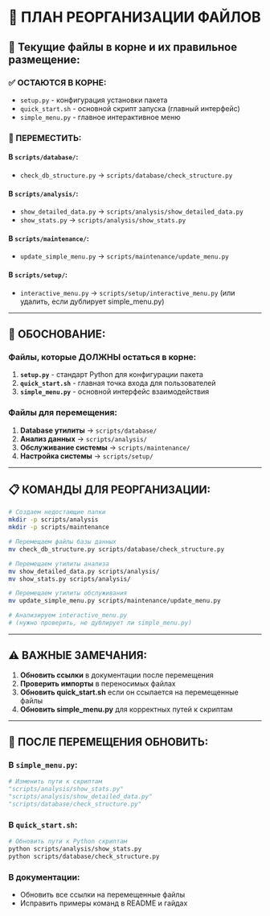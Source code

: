 # 🔄 ПЛАН РЕОРГАНИЗАЦИИ ФАЙЛОВ

## 📁 Текущие файлы в корне и их правильное размещение:

### ✅ ОСТАЮТСЯ В КОРНЕ:
- `setup.py` - конфигурация установки пакета
- `quick_start.sh` - основной скрипт запуска (главный интерфейс)
- `simple_menu.py` - главное интерактивное меню

### 🔄 ПЕРЕМЕСТИТЬ:

#### В `scripts/database/`:
- `check_db_structure.py` → `scripts/database/check_structure.py`

#### В `scripts/analysis/`:
- `show_detailed_data.py` → `scripts/analysis/show_detailed_data.py`
- `show_stats.py` → `scripts/analysis/show_stats.py`

#### В `scripts/maintenance/`:
- `update_simple_menu.py` → `scripts/maintenance/update_menu.py`

#### В `scripts/setup/`:
- `interactive_menu.py` → `scripts/setup/interactive_menu.py` (или удалить, если дублирует simple_menu.py)

---

## 🎯 ОБОСНОВАНИЕ:

### Файлы, которые ДОЛЖНЫ остаться в корне:
1. **`setup.py`** - стандарт Python для конфигурации пакета
2. **`quick_start.sh`** - главная точка входа для пользователей
3. **`simple_menu.py`** - основной интерфейс взаимодействия

### Файлы для перемещения:
1. **Database утилиты** → `scripts/database/`
2. **Анализ данных** → `scripts/analysis/`  
3. **Обслуживание системы** → `scripts/maintenance/`
4. **Настройка системы** → `scripts/setup/`

---

## 📋 КОМАНДЫ ДЛЯ РЕОРГАНИЗАЦИИ:

```bash
# Создаем недостающие папки
mkdir -p scripts/analysis
mkdir -p scripts/maintenance

# Перемещаем файлы базы данных
mv check_db_structure.py scripts/database/check_structure.py

# Перемещаем утилиты анализа
mv show_detailed_data.py scripts/analysis/
mv show_stats.py scripts/analysis/

# Перемещаем утилиты обслуживания
mv update_simple_menu.py scripts/maintenance/update_menu.py

# Анализируем interactive_menu.py
# (нужно проверить, не дублирует ли simple_menu.py)
```

---

## ⚠️ ВАЖНЫЕ ЗАМЕЧАНИЯ:

1. **Обновить ссылки** в документации после перемещения
2. **Проверить импорты** в переносимых файлах
3. **Обновить quick_start.sh** если он ссылается на перемещенные файлы
4. **Обновить simple_menu.py** для корректных путей к скриптам

---

## 🔧 ПОСЛЕ ПЕРЕМЕЩЕНИЯ ОБНОВИТЬ:

### В `simple_menu.py`:
```python
# Изменить пути к скриптам
"scripts/analysis/show_stats.py"
"scripts/analysis/show_detailed_data.py" 
"scripts/database/check_structure.py"
```

### В `quick_start.sh`:
```bash
# Обновить пути к Python скриптам
python scripts/analysis/show_stats.py
python scripts/database/check_structure.py
```

### В документации:
- Обновить все ссылки на перемещенные файлы
- Исправить примеры команд в README и гайдах
